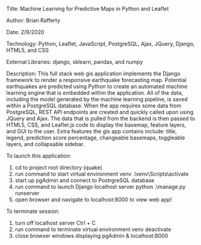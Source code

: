 Title:
Machine Learning for Predictive Maps in Python and Leaflet

Author:
Brian Rafferty

Date:
2/9/2020

Technology:
Python, Leaflet, JavaScript, PostgreSQL, Ajax, JQuery, Django, HTML5, and CSS

External Libraries:
django, sklearn, pandas, and numpy

Description:
This full stack web gis application implements the Django framework to render a responsive earthquake forecasting map. Potential earthquakes are predicted using Python to create an automated machine learning engine that is embedded within the application. All of the data, including the model generated by the machine learning pipeline, is saved within a PostgreSQL database. When the app requires some data from PostgreSQL, REST API endpoints are created and quickly called upon using JQuery and Ajax. The data that is pulled from the backend is then passed to HTML5, CSS, and Leaflet.js code to display the basemap, feature layers, and GUI to the user. Extra features the gis app contains include: title, legend, prediction score percentage, changeable basemaps, toggleable layers, and collapsable sidebar.

To launch this application:
1. cd to project root directory (quake)
2. run command to start virtual environment venv
    .\venv\Scripts\activate
3. start up pgAdmin and connect to PostrgreSQL database
4. run command to launch Django localhost server
    python .\manage.py runserver
5. open browser and navigate to localhost:8000 to view web app!

To terminate session:
1. turn off localhost server
    Ctrl + C
2. run command to terminate virtual environment venv
    deactivate
3. close browser windows displaying pgAdmin & localhost:8000

